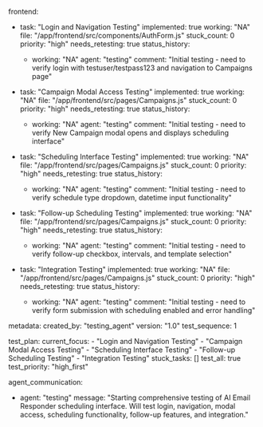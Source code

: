frontend:
  - task: "Login and Navigation Testing"
    implemented: true
    working: "NA"
    file: "/app/frontend/src/components/AuthForm.js"
    stuck_count: 0
    priority: "high"
    needs_retesting: true
    status_history:
      - working: "NA"
        agent: "testing"
        comment: "Initial testing - need to verify login with testuser/testpass123 and navigation to Campaigns page"

  - task: "Campaign Modal Access Testing"
    implemented: true
    working: "NA"
    file: "/app/frontend/src/pages/Campaigns.js"
    stuck_count: 0
    priority: "high"
    needs_retesting: true
    status_history:
      - working: "NA"
        agent: "testing"
        comment: "Initial testing - need to verify New Campaign modal opens and displays scheduling interface"

  - task: "Scheduling Interface Testing"
    implemented: true
    working: "NA"
    file: "/app/frontend/src/pages/Campaigns.js"
    stuck_count: 0
    priority: "high"
    needs_retesting: true
    status_history:
      - working: "NA"
        agent: "testing"
        comment: "Initial testing - need to verify schedule type dropdown, datetime input functionality"

  - task: "Follow-up Scheduling Testing"
    implemented: true
    working: "NA"
    file: "/app/frontend/src/pages/Campaigns.js"
    stuck_count: 0
    priority: "high"
    needs_retesting: true
    status_history:
      - working: "NA"
        agent: "testing"
        comment: "Initial testing - need to verify follow-up checkbox, intervals, and template selection"

  - task: "Integration Testing"
    implemented: true
    working: "NA"
    file: "/app/frontend/src/pages/Campaigns.js"
    stuck_count: 0
    priority: "high"
    needs_retesting: true
    status_history:
      - working: "NA"
        agent: "testing"
        comment: "Initial testing - need to verify form submission with scheduling enabled and error handling"

metadata:
  created_by: "testing_agent"
  version: "1.0"
  test_sequence: 1

test_plan:
  current_focus:
    - "Login and Navigation Testing"
    - "Campaign Modal Access Testing"
    - "Scheduling Interface Testing"
    - "Follow-up Scheduling Testing"
    - "Integration Testing"
  stuck_tasks: []
  test_all: true
  test_priority: "high_first"

agent_communication:
  - agent: "testing"
    message: "Starting comprehensive testing of AI Email Responder scheduling interface. Will test login, navigation, modal access, scheduling functionality, follow-up features, and integration."
